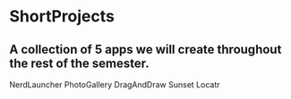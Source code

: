 # ShortProjects

## A collection of 5 apps we will create throughout the rest of the semester.

NerdLauncher
PhotoGallery
DragAndDraw
Sunset
Locatr
